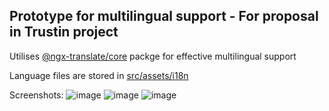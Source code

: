 ## Prototype for multilingual support - For proposal in Trustin project
Utilises [@ngx-translate/core](https://www.npmjs.com/package/@ngx-translate/core) packge for effective multilingual support

Language files are stored in [src/assets/i18n](https://github.com/OmkarPh/trustin-multilingual-prototype/tree/7a602273e70a8cc7f98d48a272ec8ca59c2a4c72/src/assets/i18n)

Screenshots:
![image](https://github.com/OmkarPh/trustin-multilingual-prototype/assets/48476025/7a821f86-5dd3-4519-b38b-9391eb098c9f)
![image](https://github.com/OmkarPh/trustin-multilingual-prototype/assets/48476025/d64d7b73-67fe-40eb-809b-251df716566e)
![image](https://github.com/OmkarPh/trustin-multilingual-prototype/assets/48476025/a612319c-cbe4-462d-94d9-94c61bfecfcf)
